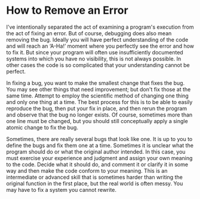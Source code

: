 # How to Remove an Error

I've intentionally separated the act of examining a program's execution from the act of fixing an error. But of course, debugging does also mean removing the bug. Ideally you will have perfect understanding of the code and will reach an ‘A-Ha!’ moment where you perfectly see the error and how to fix it. But since your program will often use insufficiently documented systems into which you have no visibility, this is not always possible. In other cases the code is so complicated that your understanding cannot be perfect.

In fixing a bug, you want to make the smallest change that fixes the bug. You may see other things that need improvement; but don't fix those at the same time. Attempt to employ the scientific method of changing one thing and only one thing at a time. The best process for this is to be able to easily reproduce the bug, then put your fix in place, and then rerun the program and observe that the bug no longer exists. Of course, sometimes more than one line must be changed, but you should still conceptually apply a single atomic change to fix the bug.

Sometimes, there are really several bugs that look like one. It is up to you to define the bugs and fix them one at a time. Sometimes it is unclear what the program should do or what the original author intended. In this case, you must exercise your experience and judgment and assign your own meaning to the code. Decide what it should do, and comment it or clarify it in some way and then make the code conform to your meaning. This is an intermediate or advanced skill that is sometimes harder than writing the original function in the first place, but the real world is often messy. You may have to fix a system you cannot rewrite.
